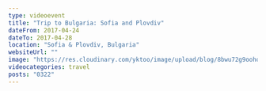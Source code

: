 ```yaml
---
type: videoevent
title: "Trip to Bulgaria: Sofia and Plovdiv"
dateFrom: 2017-04-24
dateTo: 2017-04-28
location: "Sofia & Plovdiv, Bulgaria"
websiteUrl: ""
image: "https://res.cloudinary.com/yktoo/image/upload/blog/8bwu72g9oohq2888.jpg"
videocategories: travel
posts: "0322"
---
```

